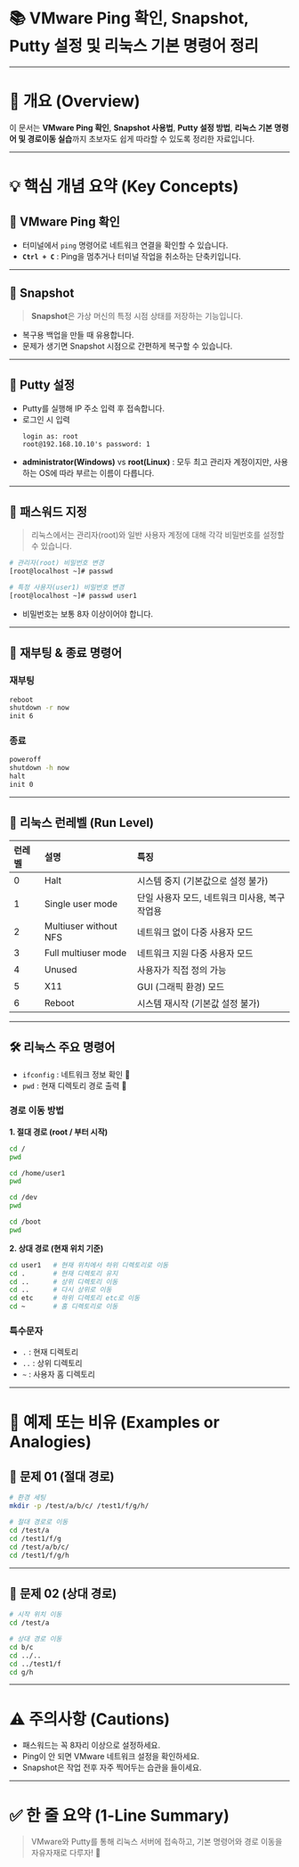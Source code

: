 # 📚 VMware Ping 확인, Snapshot, Putty 설정 및 리눅스 기본 명령어 정리

---

# 📌 개요 (Overview)

이 문서는 **VMware Ping 확인**, **Snapshot 사용법**, **Putty 설정 방법**, **리눅스 기본 명령어 및 경로이동 실습**까지 초보자도 쉽게 따라할 수 있도록 정리한 자료입니다.

---

# 💡 핵심 개념 요약 (Key Concepts)

## 📡 VMware Ping 확인

- 터미널에서 `ping` 명령어로 네트워크 연결을 확인할 수 있습니다.
- **`Ctrl + C`** : Ping을 멈추거나 터미널 작업을 취소하는 단축키입니다.

---

## 📸 Snapshot

> **Snapshot**은 가상 머신의 특정 시점 상태를 저장하는 기능입니다.

- 복구용 백업을 만들 때 유용합니다.
- 문제가 생기면 Snapshot 시점으로 간편하게 복구할 수 있습니다.

---

## 🔐 Putty 설정

- Putty를 실행해 IP 주소 입력 후 접속합니다.
- 로그인 시 입력
  ```
  login as: root
  root@192.168.10.10's password: 1
  ```
- **administrator(Windows)** vs **root(Linux)** : 모두 최고 관리자 계정이지만, 사용하는 OS에 따라 부르는 이름이 다릅니다.

---

## 🔑 패스워드 지정

> 리눅스에서는 관리자(root)와 일반 사용자 계정에 대해 각각 비밀번호를 설정할 수 있습니다.

```bash
# 관리자(root) 비밀번호 변경
[root@localhost ~]# passwd

# 특정 사용자(user1) 비밀번호 변경
[root@localhost ~]# passwd user1
```

- 비밀번호는 보통 8자 이상이어야 합니다.

---

## 🔁 재부팅 & 종료 명령어

### 재부팅
```bash
reboot
shutdown -r now
init 6
```

### 종료
```bash
poweroff
shutdown -h now
halt
init 0
```

---

## 🧠 리눅스 런레벨 (Run Level)

| 런레벨 | 설명 | 특징 |
|:---|:---|:---|
| 0 | Halt | 시스템 중지 (기본값으로 설정 불가) |
| 1 | Single user mode | 단일 사용자 모드, 네트워크 미사용, 복구 작업용 |
| 2 | Multiuser without NFS | 네트워크 없이 다중 사용자 모드 |
| 3 | Full multiuser mode | 네트워크 지원 다중 사용자 모드 |
| 4 | Unused | 사용자가 직접 정의 가능 |
| 5 | X11 | GUI (그래픽 환경) 모드 |
| 6 | Reboot | 시스템 재시작 (기본값 설정 불가) |

---

## 🛠️ 리눅스 주요 명령어

- `ifconfig` : 네트워크 정보 확인 📡
- `pwd` : 현재 디렉토리 경로 출력 📂

### 경로 이동 방법

**1. 절대 경로 (root / 부터 시작)**
```bash
cd /
pwd

cd /home/user1
pwd

cd /dev
pwd

cd /boot
pwd
```

**2. 상대 경로 (현재 위치 기준)**
```bash
cd user1   # 현재 위치에서 하위 디렉토리로 이동
cd .       # 현재 디렉토리 유지
cd ..      # 상위 디렉토리 이동
cd ..      # 다시 상위로 이동
cd etc     # 하위 디렉토리 etc로 이동
cd ~       # 홈 디렉토리로 이동
```

### 특수문자
- `.` : 현재 디렉토리
- `..` : 상위 디렉토리
- `~` : 사용자 홈 디렉토리

---

# 🧪 예제 또는 비유 (Examples or Analogies)

## 📝 문제 01 (절대 경로)

```bash
# 환경 세팅
mkdir -p /test/a/b/c/ /test1/f/g/h/

# 절대 경로로 이동
cd /test/a
cd /test1/f/g
cd /test/a/b/c/
cd /test1/f/g/h
```

---

## 📝 문제 02 (상대 경로)

```bash
# 시작 위치 이동
cd /test/a

# 상대 경로 이동
cd b/c
cd ../..
cd ../test1/f
cd g/h
```

---

# ⚠ 주의사항 (Cautions)

- 패스워드는 꼭 8자리 이상으로 설정하세요.
- Ping이 안 되면 VMware 네트워크 설정을 확인하세요.
- Snapshot은 작업 전후 자주 찍어두는 습관을 들이세요.

---

# ✅ 한 줄 요약 (1-Line Summary)

> VMware와 Putty를 통해 리눅스 서버에 접속하고, 기본 명령어와 경로 이동을 자유자재로 다루자! 🚀
~~~

